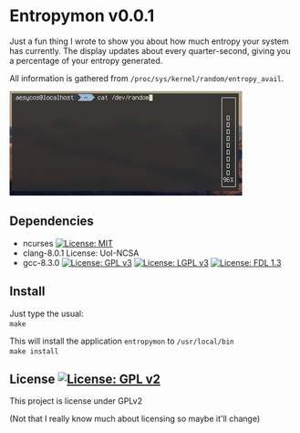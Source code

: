 # Entropymon v0.0.1

Just a fun thing I wrote to show you about how much entropy your system has currently. The display updates about every quarter-second, giving you a percentage of your entropy generated.  
  
All information is gathered from `/proc/sys/kernel/random/entropy_avail`.  
  
![](screenshots/gifs/entropymon.gif)  
  
## Dependencies
* ncurses [![License: MIT](https://img.shields.io/badge/License-MIT-yellow.svg)](https://opensource.org/licenses/MIT)  
* clang-8.0.1 License: UoI-NCSA  
* gcc-8.3.0 [![License: GPL v3](https://img.shields.io/badge/License-GPLv3-blue.svg)](https://www.gnu.org/licenses/gpl-3.0)
[![License: LGPL v3](https://img.shields.io/badge/License-LGPL%20v3-blue.svg)](https://www.gnu.org/licenses/lgpl-3.0)
[![License: FDL 1.3 ](https://img.shields.io/badge/License-FDL%20v1.3-blue.svg)](https://www.gnu.org/licenses/fdl-1.3)  

## Install  
Just type the usual:  
```make```  
  
This will install the application `entropymon` to `/usr/local/bin`  
```make install```  
  
## License [![License: GPL v2](https://img.shields.io/badge/License-GPL%20v2-blue.svg)](https://www.gnu.org/licenses/old-licenses/gpl-2.0.en.html)
This project is license under GPLv2  
  
(Not that I really know much about licensing so maybe it'll change)  
